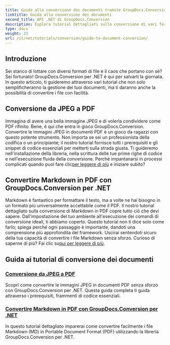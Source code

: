 ```yaml
---
title: Guida alla conversione dei documenti tramite GroupDocs.Conversion per .NET
linktitle: Guida alla conversione dei documenti
second_title: API .NET di GroupDocs.Conversion
description: Esplora tutorial dettagliati sulla conversione di vari formati di documenti utilizzando GroupDocs.Conversion per .NET e semplifica il processo di gestione dei file.
type: docs
weight: 23
url: /it/net/tutorials/conversion/guide-to-document-conversion/
---
```

## Introduzione

Sei stanco di lottare con diversi formati di file e il caos che portano con sé? Sei fortunato! GroupDocs.Conversion per .NET è qui per salvarti la giornata. In questo articolo, ti guideremo attraverso vari tutorial che non solo semplificheranno la gestione dei tuoi documenti, ma ti daranno anche la possibilità di convertire i file con facilità.

## Conversione da JPEG a PDF

 Immagina di avere una bella immagine JPEG e di volerla condividere come PDF rifinito. Bene, è qui che entra in gioco GroupDocs.Conversion. Convertire le immagini JPEG in documenti PDF è un gioco da ragazzi con questo potente strumento. Non importa se sei un professionista della codifica o un principiante; il nostro tutorial fornisce tutti i prerequisiti e gli snippet di codice essenziali per metterti sulla strada giusta. Ti guideremo nell'installazione della libreria, nella scrittura delle tue prime righe di codice e nell'esecuzione fluida della conversione. Perché impantanarsi in processi complicati quando puoi fare clic[per leggere di più](./converting-jpeg-to-pdf/) e iniziare subito?

## Convertire Markdown in PDF con GroupDocs.Conversion per .NET

Markdown è fantastico per formattare il testo, ma a volte ne hai bisogno in un formato più universalmente accettabile come il PDF. Il nostro tutorial dettagliato sulla conversione di Markdown in PDF copre tutto ciò che devi sapere. Dall'impostazione del tuo ambiente all'esecuzione dei comandi di conversione ideali, ti abbiamo coperto. Questo tutorial non ti dice solo come farlo; spiega perché ogni passaggio è importante, dandoti una comprensione più approfondita del framework. Uscirai sentendoti sicuro della tua capacità di convertire i file Markdown senza sforzo. Curioso di saperne di più? Fai clic su[qui per leggere di più](./convert-markdown-to-pdf/).

## Guida ai tutorial di conversione dei documenti
### [Conversione da JPEG a PDF](./converting-jpeg-to-pdf/)
Scopri come convertire le immagini JPEG in documenti PDF senza sforzo con GroupDocs.Conversion per .NET. Questa guida completa ti guida attraverso i prerequisiti, frammenti di codice essenziali.
### [Convertire Markdown in PDF con GroupDocs.Conversion per .NET](./convert-markdown-to-pdf/)
In questo tutorial dettagliato imparerai come convertire facilmente i file Markdown (MD) in Portable Document Format (PDF) utilizzando la libreria GroupDocs.Conversion per .NET.